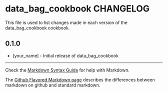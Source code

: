# data_bag_cookbook CHANGELOG

This file is used to list changes made in each version of the data_bag_cookbook cookbook.

## 0.1.0
- [your_name] - Initial release of data_bag_cookbook

- - -
Check the [Markdown Syntax Guide](http://daringfireball.net/projects/markdown/syntax) for help with Markdown.

The [Github Flavored Markdown page](http://github.github.com/github-flavored-markdown/) describes the differences between markdown on github and standard markdown.
